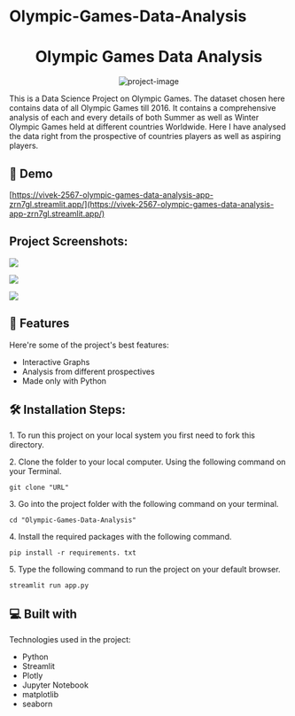 # Olympic-Games-Data-Analysis
<h1 align="center" id="title">Olympic Games Data Analysis</h1>

<p align="center"><img src="https://socialify.git.ci/vivek-2567/Olympic-Games-Data-Analysis/image?description=1&amp;descriptionEditable=Data%20Analysis%20on%20Olympic%20Games%20till%202016...&amp;font=Jost&amp;name=1&amp;owner=1&amp;theme=Light" alt="project-image"></p>

<p id="description">This is a Data Science Project on Olympic Games. The dataset chosen here contains data of all Olympic Games till 2016. It contains a comprehensive analysis of each and every details of both Summer as well as Winter Olympic Games held at different countries Worldwide. Here I have analysed the data right from the prospective of countries players as well as aspiring players.</p>

<h2>🚀 Demo</h2>

[https://vivek-2567-olympic-games-data-analysis-app-zrn7gl.streamlit.app/](https://vivek-2567-olympic-games-data-analysis-app-zrn7gl.streamlit.app/)

<h2>Project Screenshots:</h2>

![]("https://github.com/vivek-2567/Olympic-Games-Data-Analysis/blob/main/Summer-olympic.gif")

![]("https://github.com/vivek-2567/Olympic-Games-Data-Analysis/blob/main/winter%20olympics.gif")

![]("https://github.com/vivek-2567/Olympic-Games-Data-Analysis/blob/main/changing%20theme.gif")

  
  
<h2>🧐 Features</h2>

Here're some of the project's best features:

*   Interactive Graphs
*   Analysis from different prospectives
*   Made only with Python

<h2>🛠️ Installation Steps:</h2>

<p>1. To run this project on your local system you first need to fork this directory.</p>

<p>2. Clone the folder to your local computer. Using the following command on your Terminal.</p>

```
git clone "URL"
```

<p>3. Go into the project folder with the following command on your terminal.</p>

```
cd "Olympic-Games-Data-Analysis"
```

<p>4. Install the required packages with the following command.</p>

```
pip install -r requirements. txt
```

<p>5. Type the following command to run the project on your default browser.</p>

```
streamlit run app.py
```

  
  
<h2>💻 Built with</h2>

Technologies used in the project:

*   Python
*   Streamlit
*   Plotly
*   Jupyter Notebook
*   matplotlib
*   seaborn
